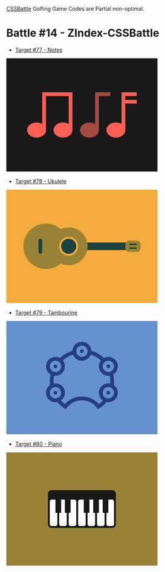 
[CSSBattle](https://cssbattle.dev/) Golfing Game Codes are
Partial non-optimal.

# Battle #14 - ZIndex-CSSBattle 
+ [Target #77 - Notes](./77.Notes.md)

![](Img/ZIndexNotes.png)

+ [Target #78 - Ukulele](./78.Ukulele.md)

![](Img/ZIndeximg.png)

+ [Target #79 - Tambourine](./77.Tambourine.md)

![](Img/79.png)

+ [Target #80 - Piano](./77.Piano.md)

![](Img/80.png)